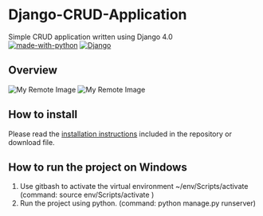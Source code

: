 # Django-CRUD-Application
Simple CRUD application written using Django 4.0 </br>
[![made-with-python](https://img.shields.io/badge/Made%20with-Python-1f425f.svg)](https://www.python.org/)
[![Django](https://img.shields.io/pypi/djversions/djangorestframework?color=%20green&label=Django%20Version%3A)](https://www.djangoproject.com/)

## Overview
![My Remote Image](https://github.com/ThrillSeeker01/Django-CRUD-Application/blob/master/trainer_register/static/trainer_register/images/Screen1.png)
![My Remote Image](https://github.com/ThrillSeeker01/Django-CRUD-Application/blob/master/trainer_register/static/trainer_register/images/Screen2.png)


## How to install

Please read the [installation instructions](INSTALL.md) included in the repository or download file.

## How to run the project on Windows

1. Use gitbash to activate the virtual environment ~/env/Scripts/activate (command: source env/Scripts/activate )
2. Run the project using python. (command: python manage.py runserver)
